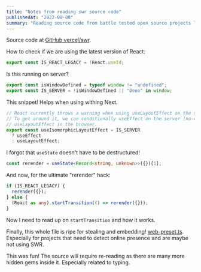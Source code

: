 ```yaml
---
title: "Notes from reading swr source code"
publishedAt: "2022-08-08"
summary: "Reading source code from battle tested open source projects leads to learning fun concepts and utilities"
---
```


Source code at [GitHub vercel/swr](https://github.com/vercel/swr).

How to check if we are using the latest version of React:

```ts
export const IS_REACT_LEGACY = !React.useId;
```

Is this running on server?

```ts
export const isWindowDefined = typeof window != "undefined";
export const IS_SERVER = !isWindowDefined || "Deno" in window;
```

This snippet! Helps when using withing Next.

```ts
// React currently throws a warning when using useLayoutEffect on the server.
// To get around it, we can conditionally useEffect on the server (no-op) and
// useLayoutEffect in the browser.
export const useIsomorphicLayoutEffect = IS_SERVER
  ? useEffect
  : useLayoutEffect;
```

I forgot that `useState` doesn't have to be destructured!

```ts
const rerender = useState<Record<string, unknown>>({})[1];
```

And now, for the ultimate "rerender" hack:

```ts
if (IS_REACT_LEGACY) {
  rerender({});
} else {
  (React as any).startTransition(() => rerender({}));
}
```

Now I need to read up on `startTransition` and how it works.

Finally, this whole file is ripe for stealing and embedding! [web-preset.ts](https://github.com/vercel/swr/blob/main/_internal/utils/web-preset.ts). Especially for projects that need to detect online presence and are maybe not using SWR.

This was fun! The source will require re-reading as there are many more hidden gems inside it. Especially related to typing.
